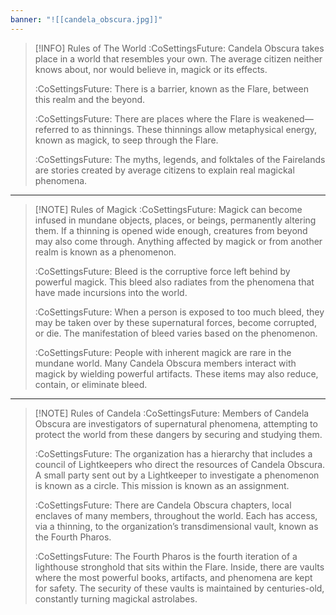 ```yaml
---
banner: "![[candela_obscura.jpg]]"
---
```



> [!INFO] Rules of The World
> :CoSettingsFuture: Candela Obscura takes place in a world that resembles your own. The average citizen neither knows about, nor would believe in, magick or its effects.
>
>:CoSettingsFuture: There is a barrier, known as the Flare, between this realm and the beyond.
>
>:CoSettingsFuture: There are places where the Flare is weakened—referred to as thinnings. These thinnings allow metaphysical energy, known as magick, to seep through the Flare.
>
>:CoSettingsFuture: The myths, legends, and folktales of the Fairelands are stories created by average citizens to explain real magickal phenomena.

---------

> [!NOTE] Rules of Magick
> :CoSettingsFuture: Magick can become infused in mundane objects, places, or beings, permanently altering them. If a thinning is opened wide enough, creatures from beyond may also come through. Anything affected by magick or from another  realm is known as a phenomenon.
>
>:CoSettingsFuture: Bleed is the corruptive force left behind by powerful magick. This bleed also radiates from the phenomena that have made incursions into the world.
>
>:CoSettingsFuture: When a person is exposed to too much bleed, they may be taken over by these supernatural forces, become corrupted, or die. The manifestation of bleed varies based on the phenomenon.
>
>:CoSettingsFuture: People with inherent magick are rare in the mundane world. Many Candela Obscura members interact with magick by wielding powerful artifacts. These items may also reduce, contain, or eliminate bleed.

---------

> [!NOTE] Rules of Candela
> :CoSettingsFuture: Members of Candela Obscura are investigators of supernatural phenomena, attempting to protect the world from these dangers by securing and studying them.
>
>:CoSettingsFuture: The organization has a hierarchy that includes a council of Lightkeepers who direct the resources of Candela Obscura. A small party sent out by a Lightkeeper to investigate a phenomenon is known as a circle. This mission is known as an assignment.
>
>:CoSettingsFuture: There are Candela Obscura chapters, local enclaves of many members, throughout the world. Each has access, via a thinning, to the organization’s transdimensional vault, known as the Fourth Pharos.
>
>:CoSettingsFuture: The Fourth Pharos is the fourth iteration of a lighthouse stronghold that sits within the Flare. Inside, there are vaults where the most powerful books, artifacts, and phenomena are kept for safety. The security of these vaults is maintained by centuries-old, constantly turning magickal astrolabes.




